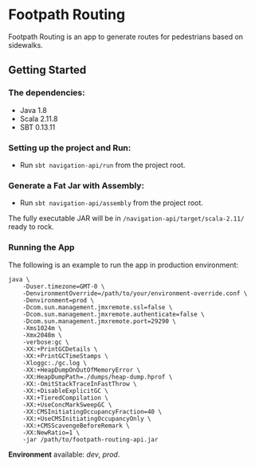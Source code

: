 Footpath Routing
=================================
Footpath Routing is an app to generate routes for pedestrians based on sidewalks.

## Getting Started

### The dependencies:

* Java 1.8
* Scala 2.11.8
* SBT 0.13.11

### Setting up the project and Run:

* Run `sbt navigation-api/run` from the project root.

### Generate a Fat Jar with Assembly:

* Run `sbt navigation-api/assembly` from the project root.

The fully executable JAR will be in `/navigation-api/target/scala-2.11/` ready to rock.

### Running the App

The following is an example to run the app in production environment:

```
java \
    -Duser.timezone=GMT-0 \
    -DenvironmentOverride=/path/to/your/environment-override.conf \
    -Denvironment=prod \
    -Dcom.sun.management.jmxremote.ssl=false \
    -Dcom.sun.management.jmxremote.authenticate=false \
    -Dcom.sun.management.jmxremote.port=29290 \
    -Xms1024m \
    -Xmx2048m \
    -verbose:gc \
    -XX:+PrintGCDetails \
    -XX:+PrintGCTimeStamps \
    -Xloggc:./gc.log \
    -XX:+HeapDumpOnOutOfMemoryError \
    -XX:HeapDumpPath=./dumps/heap-dump.hprof \
    -XX:-OmitStackTraceInFastThrow \
    -XX:+DisableExplicitGC \
    -XX:+TieredCompilation \
    -XX:+UseConcMarkSweepGC \
    -XX:CMSInitiatingOccupancyFraction=40 \
    -XX:+UseCMSInitiatingOccupancyOnly \
    -XX:+CMSScavengeBeforeRemark \
    -XX:NewRatio=1 \
    -jar /path/to/footpath-routing-api.jar
```

**Environment** available: *dev*, *prod*.